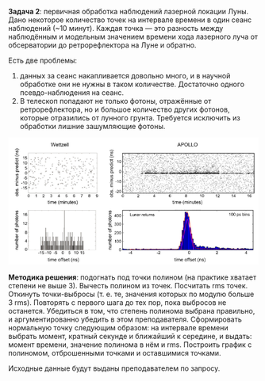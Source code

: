 **Задача 2**: первичная обработка наблюдений лазерной локации Луны. Дано некоторое количество точек на интервале времени в один сеанс наблюдений (~10 минут). Каждая точка — это разность между наблюдённым и модельным значением времени хода лазерного луча от обсерватории до ретрорефлектора на Луне и обратно. 

Есть две проблемы: 
1. данных за сеанс накапливается довольно много, и в научной обработке они не нужны в таком количестве. Достаточно одного псевдо-наблюдения на сеанс. 
2. В телескоп попадают не только фотоны, отражённые от ретрорефлектора, но и большое количество других фотонов, которые отразились от лунного грунта. Требуется исключить из обработки лишние зашумляющие фотоны.

![example](for_var2.png "Example")

**Методика решения**: подогнать под точки полином (на практике хватает степени не выше 3). Вычесть полином из точек. Посчитать rms точек. Откинуть точки-выбросы (т. е. те, значения которых по модулю больше 3 rms). Повторять с первого шага до тех пор, пока выбросов не останется. Убедиться в том, что степень полинома выбрана правильно, и аргументированно убедить в этом преподавателя. Сформировать нормальную точку следующим образом: на интервале времени выбрать момент, кратный секунде и ближайший к середине, и выдать: момент времени, значение полинома в нём и rms. Построить график с полиномом, отброшенными точками и оставшимися точками.

Исходные данные будут выданы преподавателем по запросу.